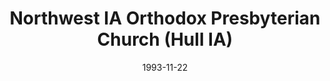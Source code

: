 ---
date: &id001 1993-11-22
end_date: null
location:
  address: null
  city: Hull
  state: IA
minister:
- end: 1995-03-21
  name: G. I. Williamson
  start: 1993-11-22
  type: Supply Pastor
ministers:
- G. I. Williamson
name: Northwest IA Orthodox Presbyterian Church
names: null
origination_date: *id001
raw_data: "IA\tHull\nNorthwest IA Orthodox Presbyterian Church  (November 22, 1993-March\
  \ 21, 1995)\nSupply: G. I. Williamson, 1993-95\n"
received_from: null
states:
- IA
status:
  active: false
  end_date: 1995-03-21
  reason: null
  received_from: null
  withdrawal_to: null
title: Northwest IA Orthodox Presbyterian Church (Hull IA)
year_established:
- 1993

---